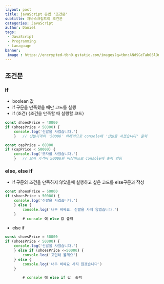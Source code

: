 ```yaml
---
layout: post
title: javaScript 문법 '조건문'
subtitle: 자바스크립트이 조건문
categories: JavaScript
author: Daniel
tags: 
 - JavaScript
 - Programming
 - Lanaguage
banner:
 image : https://encrypted-tbn0.gstatic.com/images?q=tbn:ANd9GcTab05l3ndGtZqyqxgTeOkmB7g2eDGyYrQp60gRu108tIEXOLQTl8tf9Jpx90UiNJEIv1Q&usqp=CAU
---
```


## 조건문

### if

-   boolean 값
-   if 구문을 만족했을 때만 코드를 실행
-   if (조건) {조건을 만족할 때 실행할 코드}

```javascript
const shoesPrice = 40000
if (shoesPrice < 50000) {
	console.log('신발을 사겠습니다.')
	} 	// 신발가격이 '50000' 아래이므로 console에 '신발을 사겠습니다' 출력

const capPrice = 60000
if (capPrice < 50000) {
	console.log('모자를 사겠습니다.')
	}	// 모자 가격이 50000원 이상이므로 console에 출력 안됨
```

### else, else if

-   if 구문의 조건을 만족하지 않았을때 실행하고 싶은 코드를 else구문과 작성

```javascript
const shoesPrice = 60000
if (shoesPrice < 50000) {
	console.log('신발을 사겠습니다.')
	} else {
    	console.log('너무 비싸요. 신발을 사지 않겠습니다.')
    }
    	# console 에 else 값 출력
```

-   else if

```javascript
const shoesPrice = 50000
if (shoesPrice < 50000) {
	console.log('신발을 사겠습니다.')
	} else if (shoesPrice <=50000) {
    	console.log('고민해 볼게요')
    } else {
    	console.log('너무 비싸요 사지 않겠습니다')
    }
    
    	# console 에 else if 값  출력
```